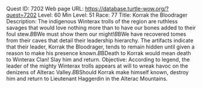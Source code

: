 Quest ID: 7202
Web page URL: https://database.turtle-wow.org/?quest=7202
Level: 60
Min Level: 51
Race: 77
Title: Korrak the Bloodrager
Description: The indigenous Winterax trolls of the region are ruthless savages that would love nothing more than to have our bones added to their foul stew.$B$BWe must show them our might!$B$BWe have recovered tomes from their caves that detail their leadership hierarchy. The artifacts indicate that their leader, Korrak the Bloodrager, tends to remain hidden until given a reason to make his presence known.$B$BDeath to Korrak would mean death to Winterax Clan! Slay him and return.
Objective: According to legend, the leader of the mighty Winterax trolls appears at will to wreak havoc on the denizens of Alterac Valley.$B$BShould Korrak make himself known, destroy him and return to Lieutenant Haggerdin in the Alterac Mountains.
